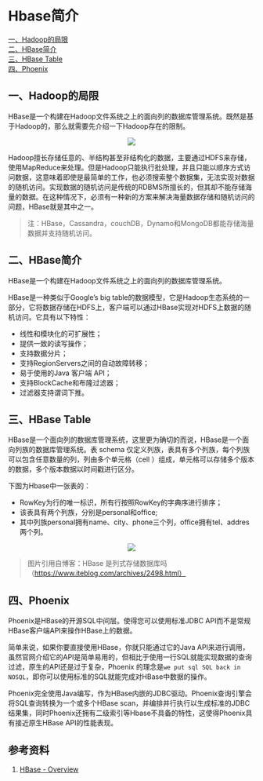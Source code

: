 # Hbase简介

<nav>
<a href="#一Hadoop的局限">一、Hadoop的局限</a><br/>
<a href="#二HBase简介">二、HBase简介</a><br/>
<a href="#三HBase-Table">三、HBase Table</a><br/>
<a href="#四Phoenix">四、Phoenix</a><br/>
</nav>

## 一、Hadoop的局限

HBase是一个构建在Hadoop文件系统之上的面向列的数据库管理系统。既然是基于Hadoop的，那么就需要先介绍一下Hadoop存在的限制。

<div align="center"> <img  src="https://github.com/heibaiying/BigData-Notes/blob/master/pictures/hbase.jpg"/> </div>

 Hadoop擅长存储任意的、半结构甚至非结构化的数据，主要通过HDFS来存储，使用MapReduce来处理。但是Hadoop只能执行批处理，并且只能以顺序方式访问数据，这意味着即使是最简单的工作，也必须搜索整个数据集，无法实现对数据的随机访问。实现数据的随机访问是传统的RDBMS所擅长的，但其却不能存储海量的数据。在这种情况下，必须有一种新的方案来解决海量数据存储和随机访问的问题，HBase就是其中之一。

> 注：HBase，Cassandra，couchDB，Dynamo和MongoDB都能存储海量数据并支持随机访问。



## 二、HBase简介

HBase是一个构建在Hadoop文件系统之上的面向列的数据库管理系统。

HBase是一种类似于Google’s big table的数据模型，它是Hadoop生态系统的一部分，它将数据存储在HDFS上，客户端可以通过HBase实现对HDFS上数据的随机访问。它具有以下特性：

- 线性和模块化的可扩展性；
- 提供一致的读写操作；
- 支持数据分片；
- 支持RegionServers之间的自动故障转移；
- 易于使用的Java 客户端 API；
- 支持BlockCache和布隆过滤器；
- 过滤器支持谓词下推。



## 三、HBase Table

HBase是一个面向列的数据库管理系统，这里更为确切的而说，HBase是一个面向列族的数据库管理系统。表 schema 仅定义列族，表具有多个列族，每个列族可以包含任意数量的列，列由多个单元格（cell ）组成，单元格可以存储多个版本的数据，多个版本数据以时间戳进行区分。

下图为Hbase中一张表的：

+ RowKey为行的唯一标识，所有行按照RowKey的字典序进行排序；
+ 该表具有两个列族，分别是personal和office;
+ 其中列族personal拥有name、city、phone三个列，office拥有tel、addres两个列。

<div align="center"> <img  src="https://github.com/heibaiying/BigData-Notes/blob/master/pictures/HBase_table-iteblog.png"/> </div>

> 图片引用自博客：HBase 是列式存储数据库吗（https://www.iteblog.com/archives/2498.html）



## 四、Phoenix

Phoenix是HBase的开源SQL中间层。使得您可以使用标准JDBC API而不是常规HBase客户端API来操作HBase上的数据。

简单来说，如果你要直接使用HBase，你就只能通过它的Java API来进行调用，虽然官网介绍它的API是简单易用的，但相比于使用一行SQL就能实现数据的查询过滤，原生的API还是过于复杂，Phoenix 的理念是`we put sql SQL back in NOSQL`，即你可以使用标准的SQL就能完成对HBase中数据的操作。

Phoenix完全使用Java编写，作为HBase内嵌的JDBC驱动。Phoenix查询引擎会将SQL查询转换为一个或多个HBase scan，并编排并行执行以生成标准的JDBC结果集，同时Phoenix还拥有二级索引等Hbase不具备的特性，这使得Phoenix具有接近原生HBase API的性能表现。





## 参考资料

1. [HBase - Overview](https://www.tutorialspoint.com/hbase/hbase_overview.htm)




